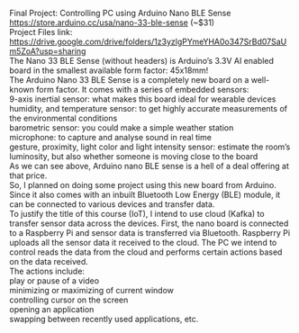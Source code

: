 Final Project: Controlling PC using Arduino Nano BLE Sense<br/>
https://store.arduino.cc/usa/nano-33-ble-sense  (~$31) <br/>
Project Files link:  https://drive.google.com/drive/folders/1z3yzlgPYmeYHA0o347SrBd07SaUm5ZoA?usp=sharing<br/>
The Nano 33 BLE Sense (without headers) is Arduino’s 3.3V AI enabled board in the smallest available form factor: 45x18mm!<br/>
 The Arduino Nano 33 BLE Sense is a completely new board on a well-known form factor. It comes with a series of embedded sensors:<br/>
9-axis inertial sensor: what makes this board ideal for wearable devices<br/>
humidity, and temperature sensor: to get highly accurate measurements of the environmental conditions<br/>
barometric sensor: you could make a simple weather station<br/>
microphone: to capture and analyse sound in real time<br/>
gesture, proximity, light color and light intensity sensor: estimate the room’s luminosity, but also whether someone is moving close to the board<br/>
As we can see above, Arduino nano BLE sense is a hell of a deal offering at that price.<br/>
So, I planned on doing some project using this new board from Arduino. Since it also comes with an inbuilt Bluetooth Low Energy (BLE) module, it can be connected to various devices and transfer data.<br/>
To justify the title of this course (IoT), I intend to use cloud (Kafka) to transfer sensor data across the devices. First, the nano board is connected to a Raspberry Pi and sensor data is transferred via Bluetooth. Raspberry Pi uploads all the sensor data it received to the cloud. The PC we intend to control reads the data from the cloud and performs certain actions based on the data received.<br/>
The actions include:<br/>
play or pause of a video<br/>
minimizing or maximizing of current window<br/>
controlling cursor on the screen<br/>
opening an application<br/>
swapping between recently used applications, etc.

